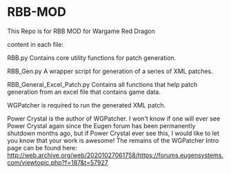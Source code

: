 # RBB-MOD
This Repo is for RBB MOD for Wargame Red Dragon

content in each file:

  RBB.py
    Contains core utility functions for patch generation.
    
  RBB_Gen.py
    A wrapper script for generation of a series of XML patches.
    
  RBB_General_Excel_Patch.py
    Contains all functions that help patch generation from an excel file that contains game data.

  WGPatcher is required to run the generated XML patch.
  
  Power Crystal is the author of WGPatcher. I won't know if one will ever see Power Crystal again since the Eugen forum has been permanently shutdown months ago, but if Power Crystal ever see this, I would like to let you know that your work is awesome!
  The remains of the WGPatcher Intro page can be found here: http://web.archive.org/web/20201027061758/https://forums.eugensystems.com/viewtopic.php?f=187&t=57927
